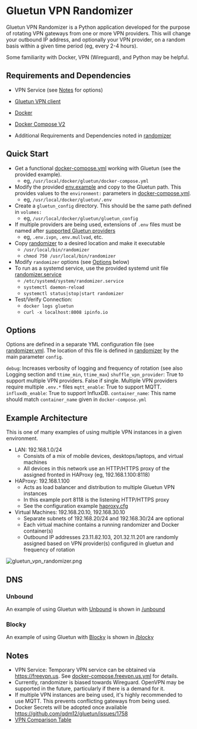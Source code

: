 # Gluetun VPN Randomizer

Gluetun VPN Randomizer is a Python application developed for the purpose of
rotating VPN gateways from one or more VPN providers. This will change your
outbound IP address, and optionally your VPN provider, on a random basis within
a given time period (eg, every 2-4 hours).

Some familiarity with Docker, VPN (Wireguard), and Python may be helpful.

## Requirements and Dependencies

- VPN Service (see [Notes](#notes) for options)
- [Gluetun VPN client](https://github.com/qdm12/gluetun)
- [Docker](https://docs.docker.com/engine/install)
- [Docker Compose V2](https://docs.docker.com/compose/migrate)

- Additional Requirements and Dependencies noted in [randomizer](randomizer)

## Quick Start

- Get a functional [docker-compose.yml](docker-compose.yml) working with Gluetun
  (see the provided example).
  - eg, `/usr/local/docker/gluetun/docker-compose.yml`
- Modify the provided [env.example](env.example) and copy to the Gluetun path.
  This provides values to the `environment:` parameters in
  [docker-compose.yml](docker-compose.yml).
  - eg, `/usr/local/docker/gluetun/.env`
- Create a `gluetun_config` directory. This should be the same path defined in
  `volumes:`
  - eg, `/usr/local/docker/gluetun/gluetun_config`
- If multiple providers are being used, extensions of `.env` files must be named
  after [supported Gluetun
  providers](https://github.com/qdm12/gluetun-wiki/tree/main/setup/providers)
  - eg, `.env.ivpn`, `.env.mullvad`, etc.
- Copy [randomizer](randomizer) to a desired location and make it executable
  - `/usr/local/bin/randomizer`
  - `chmod 750 /usr/local/bin/randomizer`
- Modify `randomizer` options (see [Options](#options) below)
- To run as a systemd service, use the provided systemd unit file
  [randomizer.service](randomizer.service)
  - `/etc/systemd/system/randomizer.service`
  - `systemctl daemon-reload`
  - `systemctl status|stop|start randomizer`
- Test/Verify Connection:
  - `docker logs gluetun`
  - `curl -x localhost:8008 ipinfo.io`

## Options

Options are defined in a separate YML configuration file (see
[randomizer.yml](randomizer.yml). The location of this file is defined in
[randomizer](randomizer) by the main parameter `config`.

`debug`: Increases verbosity of logging and frequency of rotation (see also
Logging section and `ttime_min`, `ttime_max`)  `shuffle_vpn_provider`: True to
support multiple VPN providers. False if single. Multiple VPN providers require
multiple `.env.*` files  `mqtt_enable`: True to support MQTT.
`influxdb_enable`: True to support InfluxDB.  `container_name`: This name should
match `container_name` given in `docker-compose.yml`

## Example Architecture

This is one of many examples of using multiple VPN instances in a given
environment.

- LAN: 192.168.1.0/24
  - Consists of a mix of mobile devices, desktops/laptops, and virtual machines
  - All devices in this network use an HTTP/HTTPS proxy of the assigned fronted
    in HAProxy (eg, 192.168.1.100:8118)
- HAProxy: 192.168.1.100
  - Acts as load balancer and distribution to multiple Gluetun VPN instances
  - In this example port 8118 is the listening HTTP/HTTPS proxy
  - See the configuration example [haproxy.cfg](haproxy/haproxy.cfg)
- Virtual Machines: 192.168.20.10, 192.168.30.10
  - Separate subnets of 192.168.20/24 and 192.168.30/24 are optional
  - Each virtual machine contains a running randomizer and Docker container(s)
  - Outbound IP addresses 23.11.82.103, 201.32.11.201 are randomly assigned
    based on VPN provider(s) configured in gluetun and frequency of rotation

![gluetun_vpn_randomizer.png](images/gluetun_vpn_randomizer.png)

## DNS

### Unbound

An example of using Gluetun with
[Unbound](https://nlnetlabs.nl/projects/unbound/about/) is shown in
[/unbound](/unbound)

### Blocky

An example of using Gluetun with [Blocky](https://0xerr0r.github.io/blocky/) is
shown in [/blocky](/blocky)

## Notes

- VPN Service: Temporary VPN service can be obtained via <https://freevpn.us>. See
  [docker-compose.freevpn.us.yml](docker-compose.freevpn.us.yml) for details.
- Currently, randomizer is biased towards Wireguard. OpenVPN may be supported in
  the future, particularly if there is a demand for it.
- If multiple VPN instances are being used, it's highly recommended to use MQTT.
  This prevents conflicting gateways from being used.
- Docker Secrets will be adopted once available
  <https://github.com/qdm12/gluetun/issues/1758>
- [VPN Comparison
  Table](https://www.reddit.com/r/VPN/comments/m736zt/vpn_comparison_table)
